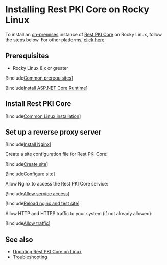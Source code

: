﻿# Installing Rest PKI Core on Rocky Linux

To install an [on-premises](../index.md) instance of [Rest PKI Core](../../index.md) on Rocky Linux, follow the steps below. For other platforms, [click here](../index.md).

## Prerequisites

* Rocky Linux 8.x or greater

[!include[Common prerequisites](../includes/common-requisites.md)]

[!include[Install ASP.NET Core Runtime](../../../../includes/linux/rocky/install-aspnetcore-60.md)]

## Install Rest PKI Core

[!include[Common Linux installation](includes/common-linux-install.md)]

## Set up a reverse proxy server

[!include[Install Nginx](../../../../includes/linux/rocky/install-nginx.md)]

Create a site configuration file for Rest PKI Core:

[!include[Create site](../../../../../../includes/rest-pki/core/rocky/create-site.md)]

[!include[Configure site](includes/configure-site.md)]

Allow Nginx to access the Rest PKI Core service:

[!include[Allow service access](../../../../../../includes/linux/centos/allow-service-access.md)]

[!include[Reload nginx and test site](includes/reload-and-test.md)]

Allow HTTP and HTTPS traffic to your system (if not already allowed):

[!include[Allow traffic](../../../../../../includes/linux/centos/allow-http.md)]

## See also

* [Updating Rest PKI Core on Linux](update.md)
* [Troubleshooting](troubleshoot/index.md)
